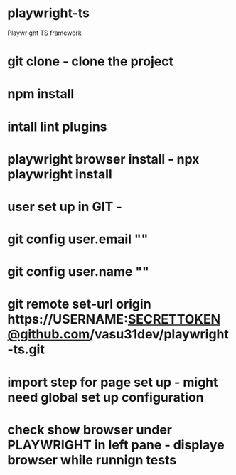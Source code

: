 # playwright-ts
Playwright TS framework

# git clone - clone the project
# npm install
# intall lint plugins
# playwright browser install - npx playwright install
# user set up in GIT - 
   # git config user.email ""
   # git config user.name ""             
   # git remote set-url origin https://USERNAME:SECRETTOKEN@github.com/vasu31dev/playwright-ts.git
# import step for page set up - might need global set up configuration
# check show browser under PLAYWRIGHT in left pane - displaye browser while runnign tests
